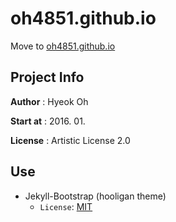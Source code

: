 # oh4851.github.io

Move to [oh4851.github.io](http://oh4851.github.io/)

## Project Info

__Author__ : Hyeok Oh

__Start at__ : 2016. 01. 

__License__ : Artistic License 2.0

## Use

- Jekyll-Bootstrap (hooligan theme)
    - `License`: [MIT](http://opensource.org/licenses/MIT)

